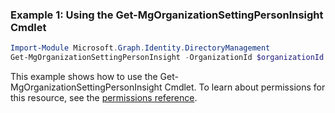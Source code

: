 ### Example 1: Using the Get-MgOrganizationSettingPersonInsight Cmdlet
```powershell
Import-Module Microsoft.Graph.Identity.DirectoryManagement
Get-MgOrganizationSettingPersonInsight -OrganizationId $organizationId
```
This example shows how to use the Get-MgOrganizationSettingPersonInsight Cmdlet.
To learn about permissions for this resource, see the [permissions reference](/graph/permissions-reference).
